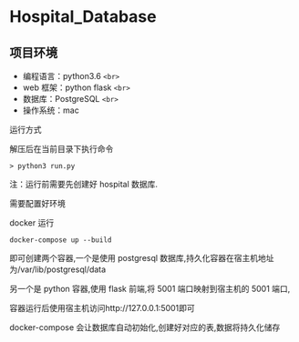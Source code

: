 # Hospital_Database

## 项目环境

- 编程语言：python3.6 `<br>`
- web 框架：python flask `<br>`
- 数据库：PostgreSQL `<br>`
- 操作系统：mac

运行方式

解压后在当前目录下执行命令

```
> python3 run.py
```

注：运行前需要先创建好 hospital 数据库.

需要配置好环境

docker 运行

`docker-compose up --build`

即可创建两个容器,一个是使用 postgresql 数据库,持久化容器在宿主机地址为/var/lib/postgresql/data

另一个是 python 容器,使用 flask 前端,将 5001 端口映射到宿主机的 5001 端口,

容器运行后使用宿主机访问http://127.0.0.1:5001即可

docker-compose 会让数据库自动初始化,创建好对应的表,数据将持久化储存
